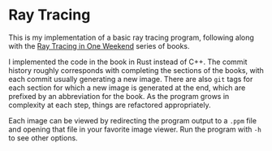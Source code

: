 # Ray Tracing

This is my implementation of a basic ray tracing program, following along with the [Ray Tracing in One Weekend](https://raytracing.github.io/) series of books.

I implemented the code in the book in Rust instead of C++.
The commit history roughly corresponds with completing the sections of the books, with each commit usually generating a new image.
There are also `git` tags for each section for which a new image is generated at the end, which are prefixed by an abbreviation for the book.
As the program grows in complexity at each step, things are refactored appropriately.

Each image can be viewed by redirecting the program output to a `.ppm` file and opening that file in your favorite image viewer.
Run the program with `-h` to see other options.
